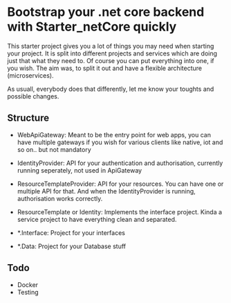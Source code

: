 # Bootstrap your .net core backend with Starter_netCore quickly

This starter project gives you a lot of things you may need when starting your project. 
It is split into different projects and services which are doing just that what they need to. Of course you can put everything into one, if you wish. 
The aim was, to split it out and have a flexible architecture (microservices). 

As usuall, everybody does that differently, let me know your toughts and possible changes. 

## Structure

- WebApiGateway: Meant to be the entry point for web apps, you can have multiple gateways if you wish for various clients like native, iot and so on.. but not mandatory
- IdentityProvider: API for your authentication and authorisation, currently running seperately, not used in ApiGateway
- ResourceTemplateProvider: API for your resources. You can have one or multiple API for that. And when the IdentityProvider is running, authorisation works correctly. 

- ResourceTemplate or Identity: Implements the interface project. Kinda a service project to have everything clean and separated. 
- *.Interface: Project for your interfaces
- *.Data: Project for your Database stuff


## Todo

- Docker
- Testing
